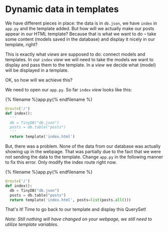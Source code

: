 # Dynamic data in templates

We have different pieces in place: the data is in `db.json`, we have `index` in `app.py` and the template added. But how will we actually make our posts appear in our HTML template? Because that is what we want to do – take some content (models saved in the database) and display it nicely in our template, right?

This is exactly what *views* are supposed to do: connect models and templates. In our `index` *view* we will need to take the models we want to display and pass them to the template. In a *view* we decide what (model) will be displayed in a template.

OK, so how will we achieve this?

We need to open our `app.py`. So far `index` *view* looks like this:

{% filename %}app.py{% endfilename %}
```python
@route('/')
def index():
  '''
  db = TinyDB("db.json")
  posts = db.table("posts")
  '''
  return template('index.html')
```
But, there was a problem.  None of the data from our database was actually showing up in the webpage.  That was partially due to the fact that we were not sending the data to the template.  Change `app.py` in the following manner to fix this error.  Only modify the index route right now.

{% filename %}app.py{% endfilename %}
```python
@route('/')
def index():
  db = TinyDB("db.json")
  posts = db.table("posts")
  return template('index.html', posts=list(posts.all()))
```


That's it! Time to go back to our template and display this QuerySet!

*Note: Still nothing will have changed on your webpage, we still need to utilize template variables.*
